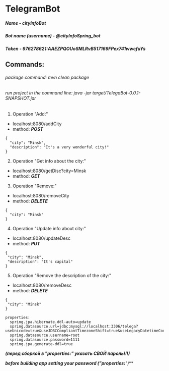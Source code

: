 # TelegramBot

  ##### Name - **cityInfoBot**
      
  ##### Bot name (username) - **@cityInfoSpring_bot** 
  
  ##### Token - **976278621:AAEZPQOUoSMLRvB517169FPex741wwcfuYs**
  
## Commands:
  
  ###### package command: _mvn clean package_
  ###### run project in the command line: _java -jar target/TelegaBot-0.0.1-SNAPSHOT.jar_
  
  1. Operation "Add:"	
   + localhost:8080/addCity
   + method: ***POST*** 
  ```
  {
    "city": "Minsk",
    "description": "It's a very wonderful city!"
  }
  ```
    
  2. Operation "Get info about the city:"
   + localhost:8080/getDisc?city=Minsk
   + method: ***GET***
     
  3. Operation "Remove:"
   + localhost:8080/removeCity
   + method: ***DELETE***
  ```
  {
    "city": "Minsk"
  }
  ``` 
  4. Operation "Update info about city:"
   + localhost:8080/updateDesc
   + method: ***PUT***
  ```
  {
   "city": "Minsk",
   "description": "It's capital"
  }
  ``` 
  5. Operation "Remove the description of the city:"
   + localhost:8080/removeDesc
   + method: ***DELETE***
  ```
  {
   "city": "Minsk"
  }
  ``` 
    
    properties:
      spring.jpa.hibernate.ddl-auto=update
      spring.datasource.url=jdbc:mysql://localhost:3306/telega?useUnicode=true&useJDBCCompliantTimezoneShift=true&useLegacyDatetimeCode=false&serverTimezone=UTC
      spring.datasource.username=root
      spring.datasource.password=1111 
      spring.jpa.generate-ddl=true
      
 ***(перед сборкой в "properties:" указать СВОЙ пароль!!!)***
 
 ***before building app setting your password ("properties:****")***
